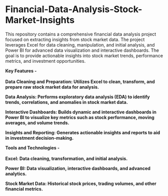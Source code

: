 # Financial-Data-Analysis-Stock-Market-Insights

This repository contains a comprehensive financial data analysis project focused on extracting insights from stock market data. The project leverages Excel for data cleaning, manipulation, and initial analysis, and Power BI for advanced data visualization and interactive dashboards. The goal is to provide actionable insights into stock market trends, performance metrics, and investment opportunities.

<b>Key Features - <br>
<br>
Data Cleaning and Preparation: Utilizes Excel to clean, transform, and prepare raw stock market data for analysis.

Data Analysis: Performs exploratory data analysis (EDA) to identify trends, correlations, and anomalies in stock market data.

Interactive Dashboards: Builds dynamic and interactive dashboards in Power BI to visualize key metrics such as stock performance, moving averages, and volume trends.

Insights and Reporting: Generates actionable insights and reports to aid in investment decision-making.

Tools and Technologies -<br>
<br>
Excel: Data cleaning, transformation, and initial analysis.

Power BI: Data visualization, interactive dashboards, and advanced analytics.

Stock Market Data: Historical stock prices, trading volumes, and other financial metrics.
